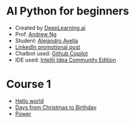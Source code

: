 

# AI Python for beginners
* Created by [DeepLearning.ai](https://www.deeplearning.ai/)
* Prof. [Andrew Ng](https://www.linkedin.com/in/andrewyng/)
* Student: [Alejandro Avella](https://aavella77.github.io/about.html)
* [LinkedIn promotional post](https://www.linkedin.com/posts/andrewyng_im-teaching-a-new-course-ai-python-for-activity-7226972667927482368-5lyf/?utm_source=share&utm_medium=member_android)
* Chatbot used: [Github Copilot](https://github.com/features/copilot?ef_id=_k_CjwKCAjw2dG1BhB4EiwA998cqNkI-M29kF65LV6FRu5fva25DNwV2p8xgk_M22Ccsa9zgv-lxp4AhRoCwrIQAvD_BwE_k_&OCID=AIDcmmb150vbv1_SEM__k_CjwKCAjw2dG1BhB4EiwA998cqNkI-M29kF65LV6FRu5fva25DNwV2p8xgk_M22Ccsa9zgv-lxp4AhRoCwrIQAvD_BwE_k_&gad_source=1&gclid=CjwKCAjw2dG1BhB4EiwA998cqNkI-M29kF65LV6FRu5fva25DNwV2p8xgk_M22Ccsa9zgv-lxp4AhRoCwrIQAvD_BwE)
* IDE used: [Intellij Idea Community Edition](https://www.jetbrains.com/idea/)

# Course 1
* [Hello world](course_1/hello_alejandro.py)
* [Days from Christmas to Birthday](course_1/days-christmas-birthday.py)
* [Power](course_1/power.py)